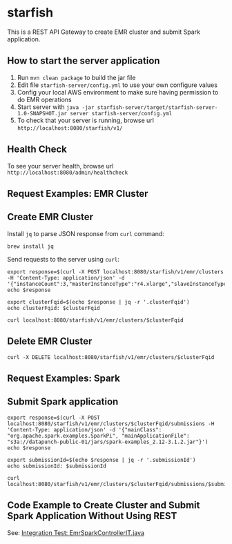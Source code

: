 # starfish

This is a REST API Gateway to create EMR cluster and submit Spark application.

How to start the server application
---

1. Run `mvn clean package` to build the jar file
2. Edit file `starfish-server/config.yml` to use your own configure values
3. Config your local AWS environment to make sure having permission to do EMR operations
4. Start server with `java -jar starfish-server/target/starfish-server-1.0-SNAPSHOT.jar server starfish-server/config.yml`
5. To check that your server is running, browse url `http://localhost:8080/starfish/v1/`

Health Check
---

To see your server health, browse url `http://localhost:8080/admin/healthcheck`

Request Examples: EMR Cluster
---

## Create EMR Cluster

Install `jq` to parse JSON response from `curl` command:

```
brew install jq
```

Send requests to the server using `curl`:

```
export response=$(curl -X POST localhost:8080/starfish/v1/emr/clusters -H 'Content-Type: application/json' -d '{"instanceCount":3,"masterInstanceType":"r4.xlarge","slaveInstanceType":"r4.xlarge"}')
echo $response

export clusterFqid=$(echo $response | jq -r '.clusterFqid')
echo clusterFqid: $clusterFqid

curl localhost:8080/starfish/v1/emr/clusters/$clusterFqid
```

## Delete EMR Cluster

```
curl -X DELETE localhost:8080/starfish/v1/emr/clusters/$clusterFqid
```

Request Examples: Spark
---

## Submit Spark application

```
export response=$(curl -X POST localhost:8080/starfish/v1/emr/clusters/$clusterFqid/submissions -H 'Content-Type: application/json' -d '{"mainClass": "org.apache.spark.examples.SparkPi", "mainApplicationFile": "s3a://datapunch-public-01/jars/spark-examples_2.12-3.1.2.jar"}')
echo $response

export submissionId=$(echo $response | jq -r '.submissionId')
echo submissionId: $submissionId

curl localhost:8080/starfish/v1/emr/clusters/$clusterFqid/submissions/$submissionId
```

Code Example to Create Cluster and Submit Spark Application Without Using REST
---

See: [Integration Test: EmrSparkControllerIT.java](starfish-emr/src/test/java/org/datapunch/starfish/core/EmrSparkControllerIT.java)
